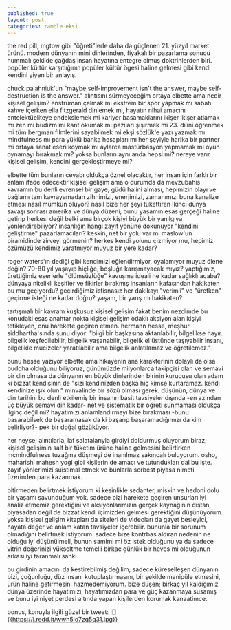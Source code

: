 ```yaml
---
published: true
layout: post
categories: ramble eksi
---
```

the red pill, mgtow gibi "öğreti"lerle daha da güçlenen 21. yüzyıl market ürünü. modern dünyanın mini dinlerinden, fiyakalı bir pazarlama sonucu hummalı şekilde çağdaş insan hayatına entegre olmuş doktrinlerden biri. popüler kültür karşıtlığının popüler kültür ögesi haline gelmesi gibi kendi kendini yiyen bir anlayış.

chuck palahniuk'un "maybe self-improvement isn't the answer, maybe self-destruction is the answer." alıntısını sürmeyeceğim ortaya elbette ama nedir kişisel gelişim? enstrüman çalmak mı ekstrem bir spor yapmak mı sabah kahve içerken ella fitzgerald dinlemek mi, hayatın nihai amacını entelektüeliteye endekslemek mi kariyer basamaklarını ikişer ikişer atlamak mı zen mi budizm mi kant okumak mı pazıları şişirmek mi 23. dilini öğrenmek mi tüm bergman filmlerini sayabilmek mi ekşi sözlük'e yazı yazmak mı mindfulness mı para yüklü banka hesapları mı her şeyiyle harika bir partner mi ortaya sanat eseri koymak mı aylarca mastürbasyon yapmamak mı oyun oynamayı bırakmak mı? yoksa bunların aynı anda hepsi mi? nereye varır kişisel gelişim, kendini gerçekleştirmeye mi?

elbette tüm bunların cevabı oldukça öznel olacaktır, her insan için farklı bir anlam ifade edecektir kişisel gelişim ama o durumda da mevzubahis kavramın bu denli evrensel bir gaye, güdü halini alması, hepimizin olayı ve bağlamı tam kavrayamadan zihnimizi, enerjimizi, zamanımızı buna kanalize etmesi nasıl mümkün oluyor? nasıl bize her şeyi tükettiren ikinci dünya savaşı sonrası amerika ve dünya düzeni; bunu yaşamın esas gerçeği haline getirip herkesi değil belki ama birçok kişiyi büyük bir yanılgıya yönlendirebiliyor? insanlığın hangi zayıf yönüne dokunuyor "kendini geliştirme" pazarlamacıları? keskin, net bir yolu var mı maslow'un piramidinde zirveyi görmenin? herkes kendi yolunu çizmiyor mu, hepimiz özümüzü kendimiz yaratmıyor muyuz bir yere kadar?

roger waters'ın dediği gibi kendimizi eğlendirmiyor, oyalamıyor muyuz ölene değin? 70-80 yıl yaşayıp hiçliğe, boşluğa karışmayacak mıyız? yaptığımız, ürettiğimiz eserlerle "ölümsüzlüğe" kavuşma ideali ne kadar sağlıklı acaba? dünyaya nitelikli keşifler ve fikirler bırakmış insanların kafasından hakikaten bu mu geçiyordu? geçirdiğimiz istisnasız her dakikayı "verimli" ve "üretken" geçirme isteği ne kadar doğru? yaşam, bir yarış mı hakikaten?

tartışmalı bir kavram kuşkusuz kişisel gelişim fakat benim nezdimde bu konudaki esas anahtar nokta kişisel gelişim odaklı aksiyon alan kişiyi tetikleyen, onu harekete geçiren etmen. hermann hesse, meşhur siddhartha'sında şunu diyor:
"bilgi bir başkasına aktarılabilir, bilgelikse hayır. bilgelik keşfedilebilir, bilgelik yaşanabilir, bilgelik el üstünde taşıyabilir insanı, bilgelikle mucizeler yaratılabilir ama bilgelik anlatılamaz ve öğretilemez."

bunu hesse yazıyor elbette ama hikayenin ana karakterinin dolaylı da olsa buddha olduğunu biliyoruz, günümüzde milyonlarca takipçisi olan ve semavi bir din olmasa da dünyanın en büyük dinlerinden birinin kurucusu olan adam ki bizzat kendisinin de "sizi kendinizden başka hiç kimse kurtaramaz. kendi kendinize ışık olun." minvalinde bir sözü olması gerek. düşünün, dünya ve din tarihini bu denli etkilemiş bir insanın basit tavsiyeler dışında -en azından üç büyük semavi din kadar- net ve sistematik bir öğreti sunmaması oldukça ilginç değil mi? hayatımızı anlamlandırmayı bize bırakması -bunu başarabilsek de başaramasak da ki başarıp başaramadığımızı da kim belirliyor?- pek bir doğal gözüküyor.

her neyse; alıntılarla, laf salatalarıyla girdiyi doldurmuş oluyorum biraz; kişisel gelişimin salt bir tüketim ürüne haline gelmesini belirtirken mcmindfulness tuzağına düşmeyi de inanılmaz sakıncalı buluyorum. osho, maharishi mahesh yogi gibi kişilerin de amacı ve tutundukları dal bu işte. zayıf yönlerimizi suistimal etmek ve bunlarla serbest piyasa nimeti üzerinden para kazanmak.

bitirmeden belirtmek istiyorum ki kesinlikle sedanter, miskin ve hedoni dolu bir yaşamı savunduğum yok. sadece bizi harekete geçiren unsurları iyi analiz etmemiz gerektiğini ve aksiyonlarımızın gerçek kaynağının dıştan, piyasadan değil de bizzat kendi içimizden gelmesi gerektiğini düşünüyorum. yoksa kişisel gelişim kitapları da siteleri de videoları da gayet besleyici, hayata değer ve anlam katan tavsiyeler içerebilir. bununla bir sorunum olmadığını belirtmek istiyorum. sadece bize kontrbas aldıran nedenin ne olduğu iyi düşünülmeli, bunun samimi mi öz istek olduğunu ya da sadece vitrin değerinizi yükseltme temelli birkaç günlük bir heves mi olduğunun arkası iyi taranmalı sanki.

bu girdinin amacını da kestirebilmiş değilim; sadece küreselleşen dünyanın bizi, çoğunluğu, düz insanı kutuplaştırmasını, bir şekilde manipüle etmesini, ürün haline getirmesini hazmedemiyorum. bize düşen; birkaç yıl kaldığımız dünya üzerinde hayatımızı, hayatımızdan para ve güç kazanmaya susamış ve bunu iyi niyet perdesi altında yapan kişilerden korumak kanaatimce.

bonus, konuyla ilgili güzel bir tweet:
![]{{https://i.redd.it/wwh5lo7zq5q31.jpg}}
